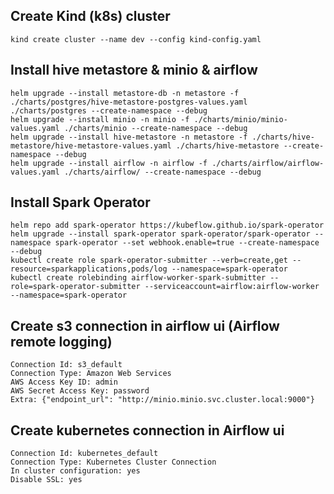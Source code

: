 ## Create Kind (k8s) cluster
```
kind create cluster --name dev --config kind-config.yaml
```

## Install hive metastore & minio & airflow
```
helm upgrade --install metastore-db -n metastore -f ./charts/postgres/hive-metastore-postgres-values.yaml ./charts/postgres --create-namespace --debug
helm upgrade --install minio -n minio -f ./charts/minio/minio-values.yaml ./charts/minio --create-namespace --debug
helm upgrade --install hive-metastore -n metastore -f ./charts/hive-metastore/hive-metastore-values.yaml ./charts/hive-metastore --create-namespace --debug
helm upgrade --install airflow -n airflow -f ./charts/airflow/airflow-values.yaml ./charts/airflow/ --create-namespace --debug
```

## Install Spark Operator
```
helm repo add spark-operator https://kubeflow.github.io/spark-operator 
helm upgrade --install spark-operator spark-operator/spark-operator --namespace spark-operator --set webhook.enable=true --create-namespace --debug
kubectl create role spark-operator-submitter --verb=create,get --resource=sparkapplications,pods/log --namespace=spark-operator
kubectl create rolebinding airflow-worker-spark-submitter --role=spark-operator-submitter --serviceaccount=airflow:airflow-worker --namespace=spark-operator
```

## Create s3 connection in airflow ui (Airflow remote logging)
```
Connection Id: s3_default
Connection Type: Amazon Web Services
AWS Access Key ID: admin 
AWS Secret Access Key: password
Extra: {"endpoint_url": "http://minio.minio.svc.cluster.local:9000"}
```

## Create kubernetes connection in Airflow ui

```
Connection Id: kubernetes_default
Connection Type: Kubernetes Cluster Connection
In cluster configuration: yes
Disable SSL: yes
```

